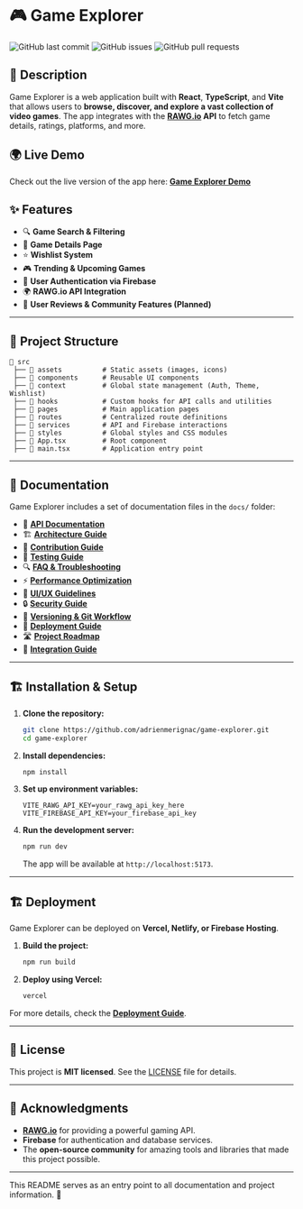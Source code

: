 # 🎮 Game Explorer

![GitHub last commit](https://img.shields.io/github/last-commit/adrienmerignac/game-explorer)
![GitHub issues](https://img.shields.io/github/issues/adrienmerignac/game-explorer)
![GitHub pull requests](https://img.shields.io/github/issues-pr/adrienmerignac/game-explorer)

## 📖 Description

Game Explorer is a web application built with **React**, **TypeScript**, and **Vite** that allows users to **browse, discover, and explore a vast collection of video games**. The app integrates with the **[RAWG.io](https://rawg.io/) API** to fetch game details, ratings, platforms, and more.

## 🌍 Live Demo

Check out the live version of the app here: **[Game Explorer Demo](https://game-explorer.vercel.app/)**

## ✨ Features

- 🔍 **Game Search & Filtering**
- 📖 **Game Details Page**
- ⭐ **Wishlist System**
- 🎮 **Trending & Upcoming Games**
- 👤 **User Authentication via Firebase**
- 🌍 **RAWG.io API Integration**
- 💬 **User Reviews & Community Features (Planned)**

---

## 📂 Project Structure

```
📂 src
 ├── 📁 assets          # Static assets (images, icons)
 ├── 📁 components      # Reusable UI components
 ├── 📁 context         # Global state management (Auth, Theme, Wishlist)
 ├── 📁 hooks           # Custom hooks for API calls and utilities
 ├── 📁 pages           # Main application pages
 ├── 📁 routes          # Centralized route definitions
 ├── 📁 services        # API and Firebase interactions
 ├── 📁 styles          # Global styles and CSS modules
 ├── 📄 App.tsx         # Root component
 ├── 📄 main.tsx        # Application entry point
```

---

## 🚀 Documentation

Game Explorer includes a set of documentation files in the `docs/` folder:

- 📘 **[API Documentation](docs/API_DOCUMENTATION.md)**
- 🏗 **[Architecture Guide](docs/ARCHITECTURE.md)**
- 🤝 **[Contribution Guide](docs/CONTRIBUTING.md)**
- 🧪 **[Testing Guide](docs/TESTING_GUIDE.md)**
- 🔍 **[FAQ & Troubleshooting](docs/FAQ_TROUBLESHOOTING.md)**
- ⚡ **[Performance Optimization](docs/PERFORMANCE_GUIDE.md)**
- 🎨 **[UI/UX Guidelines](docs/UI_UX_GUIDE.md)**
- 🔒 **[Security Guide](docs/SECURITY_GUIDE.md)**
- 🔄 **[Versioning & Git Workflow](docs/VERSIONING_GUIDE.md)**
- 🚀 **[Deployment Guide](docs/DEPLOYMENT_GUIDE.md)**
- 🛣 **[Project Roadmap](docs/ROADMAP.md)**
- 🔗 **[Integration Guide](docs/INTEGRATION_GUIDE.md)**

---

## 🏗 Installation & Setup

1. **Clone the repository:**
   ```sh
   git clone https://github.com/adrienmerignac/game-explorer.git
   cd game-explorer
   ```
2. **Install dependencies:**
   ```sh
   npm install
   ```
3. **Set up environment variables:**
   ```env
   VITE_RAWG_API_KEY=your_rawg_api_key_here
   VITE_FIREBASE_API_KEY=your_firebase_api_key
   ```
4. **Run the development server:**
   ```sh
   npm run dev
   ```
   The app will be available at `http://localhost:5173`.

---

## 🏗 Deployment

Game Explorer can be deployed on **Vercel, Netlify, or Firebase Hosting**.

1. **Build the project:**
   ```sh
   npm run build
   ```
2. **Deploy using Vercel:**
   ```sh
   vercel
   ```

For more details, check the **[Deployment Guide](docs/DEPLOYMENT_GUIDE.md)**.

---

## 📜 License

This project is **MIT licensed**. See the [LICENSE](LICENSE) file for details.

---

## 🙌 Acknowledgments

- **[RAWG.io](https://rawg.io/)** for providing a powerful gaming API.
- **Firebase** for authentication and database services.
- The **open-source community** for amazing tools and libraries that made this project possible.

---

This README serves as an entry point to all documentation and project information. 🚀
